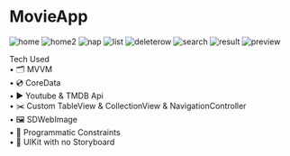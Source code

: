 # MovieApp

![home](https://github.com/altankorayy/MovieApp/assets/67483357/5f41b1ab-e986-45d3-82cf-11cad22d8565)
![home2](https://github.com/altankorayy/MovieApp/assets/67483357/5a35089b-8408-4493-8540-5584df238d3a)
![nap](https://github.com/altankorayy/MovieApp/assets/67483357/45d9cd2a-304a-4523-a6c9-d3ec2be5bdbb)
![list](https://github.com/altankorayy/MovieApp/assets/67483357/e0df917e-3215-4cb3-8e82-c96b78de1171)
![deleterow](https://github.com/altankorayy/MovieApp/assets/67483357/c1cf372f-5808-4e31-a83e-15a86eb1111c)
![search](https://github.com/altankorayy/MovieApp/assets/67483357/cec4d2ea-62b6-4fe0-ae87-1b951ae08ca5)
![result](https://github.com/altankorayy/MovieApp/assets/67483357/c9636041-21ff-4733-bcbb-f94da3ba62ff)
![preview](https://github.com/altankorayy/MovieApp/assets/67483357/d097b098-b82c-494f-a875-4c81cf4e4959)

Tech Used <br />
• 🗂️ MVVM <br />
• 💿 CoreData <br />
• ▶️ Youtube & TMDB Api <br />
• ✂️ Custom TableView & CollectionView & NavigationController <br />
• 🖼️ SDWebImage <br />
• 📐 Programmatic Constraints <br />
•  UIKit with no Storyboard <br />
